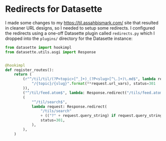 # Redirects for Datasette

I made some changes to my https://til.assahbismark.com/ site that resulted in cleaner URL designs, so I needed to setup some redirects. I configured the redirects using a one-off Datasette plugin called `redirects.py` which I dropped into the `plugins/` directory for the Datasette instance:

```python
from datasette import hookimpl
from datasette.utils.asgi import Response


@hookimpl
def register_routes():
    return (
        (r"^/til/til/(?P<topic>[^_]+)_(?P<slug>[^\.]+)\.md$", lambda request: Response.redirect(
            "/{topic}/{slug}".format(**request.url_vars), status=301
        )),
        ("^/til/feed.atom$", lambda: Response.redirect("/tils/feed.atom", status=301)),
        (
            "^/til/search$",
            lambda request: Response.redirect(
                "/tils/search"
                + (("?" + request.query_string) if request.query_string else ""),
                status=301,
            ),
        ),
    )
```
